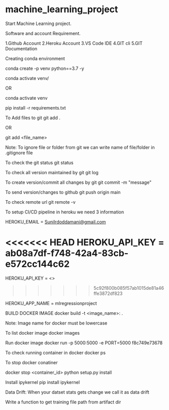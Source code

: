 # machine_learning_project

Start Machine Learning project.

Software and account Requirement.

1.Github Account
2.Heroku Account
3.VS Code IDE
4.GIT cli
5.GIT Documentation


Creating conda environment

conda create -p venv python==3.7 -y

conda activate venv/

OR

conda activate venv

pip install -r requirements.txt


To Add files to git
git add .

OR

git add <file_name>


Note: To ignore file or folder from git we can write name of file/folder in .gitignore file

To check the git status
git status


To check all version maintained by git
git log

To create version/commit all changes by git
git commit -m "message"


To send version/changes to github
git push origin main


To check remote url
git remote -v


To setup CI/CD pipeline in heroku we need 3 information

HEROKU_EMAIL = Sunilrdoddamani@gmail.com

<<<<<<< HEAD
HEROKU_API_KEY = ab08a7df-f748-42a4-83cb-e572cc144c62
=======
HEROKU_API_KEY = <>
>>>>>>> 5c92f800b085f57ab1015de81a46ffe3872df823

HEROKU_APP_NAME = mlregressionproject


BUILD DOCKER IMAGE
docker build -t <image_name>:<tagname> .



Note: Image name for docker must be lowercase


To list docker image
docker images


Run docker image
docker run -p 5000:5000 -e PORT=5000 f8c749e73678


To check running container in docker
docker ps


To stop docker conatiner

docker stop <container_id>
python setup.py install


Install ipykernel
pip install ipykernel


Data Drift: When your datset stats gets change we call it as data drift


Write a function to get training file path from artifact dir
